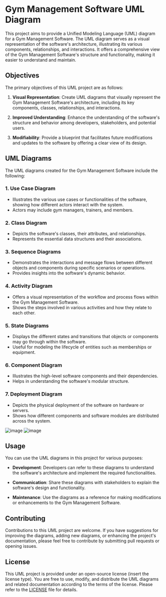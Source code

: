 # Gym Management Software UML Diagram

This project aims to provide a Unified Modeling Language (UML) diagram for a Gym Management Software. The UML diagram serves as a visual representation of the software's architecture, illustrating its various components, relationships, and interactions. It offers a comprehensive view of the Gym Management Software's structure and functionality, making it easier to understand and maintain.

## Objectives

The primary objectives of this UML project are as follows:

1. **Visual Representation**: Create UML diagrams that visually represent the Gym Management Software's architecture, including its key components, classes, relationships, and interactions.

2. **Improved Understanding**: Enhance the understanding of the software's structure and behavior among developers, stakeholders, and potential users.

3. **Modifiability**: Provide a blueprint that facilitates future modifications and updates to the software by offering a clear view of its design.

## UML Diagrams

The UML diagrams created for the Gym Management Software include the following:

### 1. **Use Case Diagram**
   
   - Illustrates the various use cases or functionalities of the software, showing how different actors interact with the system.
   - Actors may include gym managers, trainers, and members.

### 2. **Class Diagram**

   - Depicts the software's classes, their attributes, and relationships.
   - Represents the essential data structures and their associations.

### 3. **Sequence Diagrams**

   - Demonstrates the interactions and message flows between different objects and components during specific scenarios or operations.
   - Provides insights into the software's dynamic behavior.

### 4. **Activity Diagram**

   - Offers a visual representation of the workflow and process flows within the Gym Management Software.
   - Shows the steps involved in various activities and how they relate to each other.

### 5. **State Diagrams**

   - Displays the different states and transitions that objects or components may go through within the software.
   - Useful for modeling the lifecycle of entities such as memberships or equipment.

### 6. **Component Diagram**

   - Illustrates the high-level software components and their dependencies.
   - Helps in understanding the software's modular structure.

### 7. **Deployment Diagram**

   - Depicts the physical deployment of the software on hardware or servers.
   - Shows how different components and software modules are distributed across the system.

![image](https://github.com/abdullah-zero9/UML-Diagram-of-Gym-Management-Software/assets/126222065/350c3a43-2ed4-4522-98f3-a5d95b1aea3a)
![image](https://github.com/abdullah-zero9/UML-Diagram-of-Gym-Management-Software/assets/126222065/9a42f6c3-eca1-4d86-aac1-ee45c199603f)

## Usage

You can use the UML diagrams in this project for various purposes:

- **Development**: Developers can refer to these diagrams to understand the software's architecture and implement the required functionalities.

- **Communication**: Share these diagrams with stakeholders to explain the software's design and functionality.

- **Maintenance**: Use the diagrams as a reference for making modifications or enhancements to the Gym Management Software.

## Contributing

Contributions to this UML project are welcome. If you have suggestions for improving the diagrams, adding new diagrams, or enhancing the project's documentation, please feel free to contribute by submitting pull requests or opening issues.

## License

This UML project is provided under an open-source license (insert the license type). You are free to use, modify, and distribute the UML diagrams and related documentation according to the terms of the license. Please refer to the [LICENSE](LICENSE) file for details.
